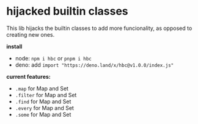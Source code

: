 # hijacked builtin classes

This lib hijacks the builtin classes to add more funcionality, as opposed
to creating new ones.

**install**
- node: `npm i hbc` or `pnpm i hbc`
- deno: add `import "https://deno.land/x/hbc@v1.0.0/index.js"`

**current features:**
- `.map` for Map and Set
- `.filter` for Map and Set
- `.find` for Map and Set
- `.every` for Map and Set
- `.some` for Map and Set

